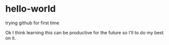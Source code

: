 # hello-world
trying github for first time

Ok I think learning this can be productive for the future so I'll
to do my best on it.
